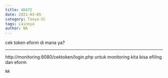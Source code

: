```yaml
---
title: 46472
date: 2021-03-05
category: Tanya-SC
tags: Lainnya
author: NA
---
```


cek token eform di mana ya?

---

http://monitoring:8080/cektoken/login.php untuk monitoring kita bisa efiling dan eform

`NA`
